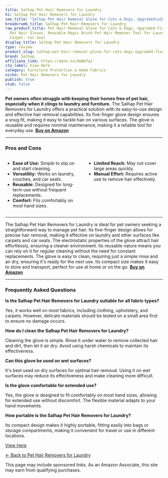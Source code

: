 ```yaml
---
title: Salhap Pet Hair Removers for Laundry
h1: Salhap Pet Hair Removers for Laundry
seo_title: "Salhap Pet Hair Removal Glove for Cats & Dogs, Upgraded\u2026"
breadcrumb_title: Salhap Pet Hair Removers for Laundry
raw_product_title: Pet Hair Removal Glove for Cats & Dogs, Upgraded Five-Finger Electrostatic
  Pet Hair Gloves, Reusable Magic Brush Pet Hair Remover Tool for Laundry, Couch,
  Carpet, Car Seat
display_title: Salhap Pet Hair Removers for Laundry
type: review
product_slug: salhap-pet-hair-removal-glove-for-cats-dogs-upgraded-five-finger-electr-b850149e
brand: Salhap
affiliate_link: https://amzn.to/4mWGfqJ
cta_label: View Here
category: Furniture Protection & Home Fabrics
niche: Pet Hair Removers for Laundry
publish: true
stub: false
---
```


<div id="intro" class="full-width">
  <p><strong>Pet owners often struggle with keeping their homes free of pet hair, especially when it clings to laundry and furniture.</strong> The Salhap Pet Hair Removers for Laundry offers a practical solution with its easy-to-use design and effective hair removal capabilities. Its five-finger glove design ensures a snug fit, making it easy to tackle hair on various surfaces. The glove is reusable and requires minimal maintenance, making it a reliable tool for everyday use. <a href="https://amzn.to/4mWGfqJ" rel="nofollow sponsored noopener" target="_blank"><strong>Buy on Amazon</strong></a></p>
</div>

<hr />
<h3 id="pros-cons">Pros and Cons</h3>
<div class="pc-grid" style="display:grid;grid-template-columns:1fr 1fr;gap:16px;">
  <ul>
    <li><strong>Ease of Use:</strong> Simple to slip on and start cleaning.</li>
    <li><strong>Versatility:</strong> Works on laundry, couches, and car seats.</li>
    <li><strong>Reusable:</strong> Designed for long-term use without frequent replacements.</li>
    <li><strong>Comfort:</strong> Fits comfortably on most hand sizes.</li>
  </ul>
  <ul>
    <li><strong>Limited Reach:</strong> May not cover large areas quickly.</li>
    <li><strong>Manual Effort:</strong> Requires active use to remove hair effectively.</li>
  </ul>
</div>
<hr />

<div class="full-width">
  <p>The Salhap Pet Hair Removers for Laundry is ideal for pet owners seeking a straightforward way to manage pet hair. Its five-finger design allows for precise hair removal, making it effective on laundry and other surfaces like carpets and car seats. The electrostatic properties of the glove attract hair effortlessly, ensuring a cleaner environment. Its reusable nature means you can rely on it for regular cleaning without the need for constant replacements. The glove is easy to clean, requiring just a simple rinse and air dry, ensuring it's ready for the next use. Its compact size makes it easy to store and transport, perfect for use at home or on the go. <a href="https://amzn.to/4mWGfqJ" rel="nofollow sponsored noopener" target="_blank"><strong>Buy on Amazon</strong></a></p>
</div>

<hr />
<h3 id="faqs">Frequently Asked Questions</h3>

<p><strong>Is the Salhap Pet Hair Removers for Laundry suitable for all fabric types?</strong></p>
<p>Yes, it works well on most fabrics, including clothing, upholstery, and carpets. However, delicate materials should be tested on a small area first to ensure no damage occurs.</p>

<p><strong>How do I clean the Salhap Pet Hair Removers for Laundry?</strong></p>
<p>Cleaning the glove is simple. Rinse it under water to remove collected hair and dirt, then let it air dry. Avoid using harsh chemicals to maintain its effectiveness.</p>

<p><strong>Can this glove be used on wet surfaces?</strong></p>
<p>It's best used on dry surfaces for optimal hair removal. Using it on wet surfaces may reduce its effectiveness and make cleaning more difficult.</p>

<p><strong>Is the glove comfortable for extended use?</strong></p>
<p>Yes, the glove is designed to fit comfortably on most hand sizes, allowing for extended use without discomfort. The flexible material adapts to your hand movements.</p>

<p><strong>How portable is the Salhap Pet Hair Removers for Laundry?</strong></p>
<p>Its compact design makes it highly portable, fitting easily into bags or storage compartments, making it convenient for travel or use in different locations.</p>
<p><a class="btn" href="https://amzn.to/4mWGfqJ" target="_blank" rel="nofollow sponsored noopener">View Here</a></p>
<p><a href="/roundups/furniture-protection-home-fabrics/pet-hair-removers-for-laundry/">← Back to Pet Hair Removers for Laundry</a></p>
<aside class="disclosure">This page may include sponsored links. As an Amazon Associate, this site may earn from qualifying purchases.</aside>
